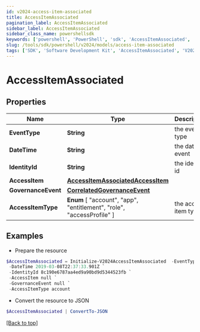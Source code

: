 ```yaml
---
id: v2024-access-item-associated
title: AccessItemAssociated
pagination_label: AccessItemAssociated
sidebar_label: AccessItemAssociated
sidebar_class_name: powershellsdk
keywords: ['powershell', 'PowerShell', 'sdk', 'AccessItemAssociated', 'V2024AccessItemAssociated'] 
slug: /tools/sdk/powershell/v2024/models/access-item-associated
tags: ['SDK', 'Software Development Kit', 'AccessItemAssociated', 'V2024AccessItemAssociated']
---
```



# AccessItemAssociated

## Properties

Name | Type | Description | Notes
------------ | ------------- | ------------- | -------------
**EventType** | **String** | the event type | [optional] 
**DateTime** | **String** | the date of event | [optional] 
**IdentityId** | **String** | the identity id | [optional] 
**AccessItem** | [**AccessItemAssociatedAccessItem**](access-item-associated-access-item) |  | [required]
**GovernanceEvent** | [**CorrelatedGovernanceEvent**](correlated-governance-event) |  | [required]
**AccessItemType** |  **Enum** [  "account",    "app",    "entitlement",    "role",    "accessProfile" ] | the access item type | [optional] 

## Examples

- Prepare the resource
```powershell
$AccessItemAssociated = Initialize-V2024AccessItemAssociated  -EventType AccessItemAssociated `
 -DateTime 2019-03-08T22:37:33.901Z `
 -IdentityId 8c190e6787aa4ed9a90bd9d5344523fb `
 -AccessItem null `
 -GovernanceEvent null `
 -AccessItemType account
```

- Convert the resource to JSON
```powershell
$AccessItemAssociated | ConvertTo-JSON
```


[[Back to top]](#) 

